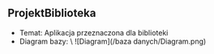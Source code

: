 ## ProjektBiblioteka
* Temat: Aplikacja przeznaczona dla biblioteki
* Diagram bazy: \ ![Diagram](/baza danych/Diagram.png)
